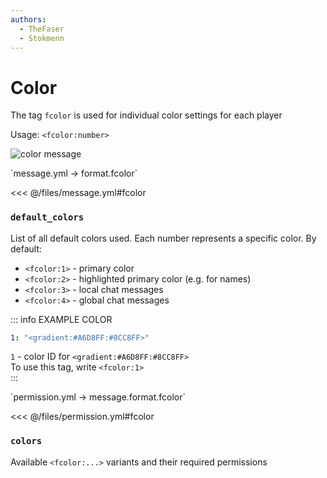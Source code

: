 ```yaml
---
authors:
  - TheFaser
  - Stokmenn
---
```


# Color

The tag `fcolor` is used for individual color settings for each player

Usage: `<fcolor:number>`

![color message](/colormessage.png)  

<!--@include: @/parts/fcolor.md--> 

[//]: # (message.yml)
<!--@include: @/parts/words.md#setting-->
<!--@include: @/parts/words.md#path--> `message.yml → format.fcolor`

<!--@include: @/parts/words.md#default-->
<<< @/files/message.yml#fcolor

<!--@include: @/parts/enable.md-->

### `default_colors`

List of all default colors used. Each number represents a specific color. By default:
- `<fcolor:1>` - primary color
- `<fcolor:2>` - highlighted primary color (e.g. for names)
- `<fcolor:3>` - local chat messages
- `<fcolor:4>` - global chat messages

::: info EXAMPLE COLOR
```yaml
1: "<gradient:#A6D8FF:#8CC8FF>"
```
`1` - color ID for `<gradient:#A6D8FF:#8CC8FF>`  
To use this tag, write `<fcolor:1>`  
:::

[//]: # (permission.yml)
<!--@include: @/parts/words.md#permission-->
<!--@include: @/parts/words.md#path--> `permission.yml → message.format.fcolor`

<!--@include: @/parts/words.md#default-->
<<< @/files/permission.yml#fcolor

<!--@include: @/parts/permission/permissionTier3.md-->

### `colors`

Available `<fcolor:...>` variants and their required permissions